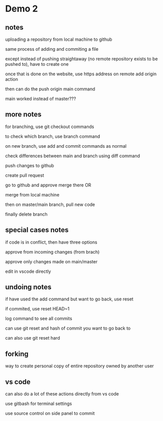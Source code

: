 # Demo 2

## notes

uploading a repository from local machine to github

same process of adding and commiting a file 

except instead of pushing straightaway (no remote repository exists to be pushed to), have to create one

once that is done on the website, use https address on remote add origin action

then can do the push origin main command

main worked instead of master???

## more notes

for branching, use git checkout commands

to check which branch, use branch command

on new branch, use add and commit commands as normal

check differences between main and branch using diff command

push changes to github

create pull request

go to github and approve merge there OR

merge from local machine

then on master/main branch, pull new code

finally delete branch

## special cases notes

if code is in conflict, then have three options

approve from incoming changes (from brach)

approve only changes made on main/master

edit in vscode directly

## undoing notes

if have used the add command but want to go back, use reset

if commited, use reset HEAD~1

log command to see all commits

can use git reset and hash of commit you want to go back to

can also use git reset hard

## forking

way to create personal copy of entire repository owned by another user

## vs code

can also do a lot of these actions directly from vs code

use gitbash for terminal settings

use source control on side panel to commit

